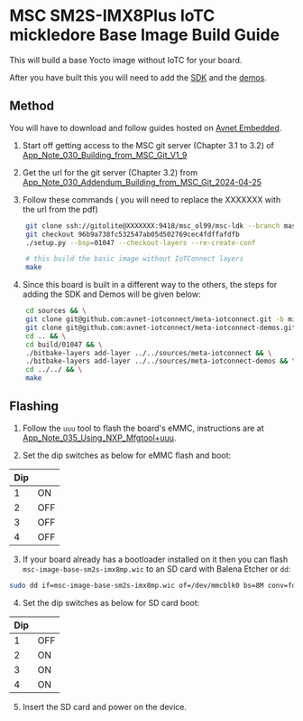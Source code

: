 # MSC SM2S-IMX8Plus IoTC mickledore Base Image Build Guide

This will build a base Yocto image without IoTC for your board.

After you have built this you will need to add the [SDK](../../IoTC-SDK/README.md) and the [demos](../../Demos/README.md).

## Method

You will have to download and follow guides hosted on [Avnet Embedded](https://embedded.avnet.com/product/msc-sm2s-imx8plus/#mechanical_data).

1. Start off getting access to the MSC git server (Chapter 3.1 to 3.2) of [App_Note_030_Building_from_MSC_Git_V1_9](https://embedded.avnet.com/?__wpdmlo=8955#)

2. Get the url for the git server (Chapter 3.2) from [App_Note_030_Addendum_Building_from_MSC_Git_2024-04-25](https://embedded.avnet.com/?__wpdmlo=9219#)

3. Follow these commands ( you will need to replace the XXXXXXX with the url from the pdf)
```bash
    git clone ssh://gitolite@XXXXXXX:9418/msc_ol99/msc-ldk --branch master && cd msc-ldk
    git checkout 96b9a738fc532547ab05d502769cec4fdffafdfb
    ./setup.py --bsp=01047 --checkout-layers --re-create-conf

    # this build the basic image without IoTConnect layers
    make  
```

4. Since this board is built in a different way to the others, the steps for adding the SDK and Demos will be given below:
```bash
    cd sources && \
    git clone git@github.com:avnet-iotconnect/meta-iotconnect.git -b mickledore && \
    git clone git@github.com:avnet-iotconnect/meta-iotconnect-demos.git -b mickledore && \
    cd .. && \
    cd build/01047 && \
    ./bitbake-layers add-layer ../../sources/meta-iotconnect && \
    ./bitbake-layers add-layer ../../sources/meta-iotconnect-demos && \
    cd ../../ && \
    make
```

## Flashing

1. Follow the `uuu` tool to flash the board's eMMC, instructions are at [App_Note_035_Using_NXP_Mfgtool+uuu](https://embedded.avnet.com/?__wpdmlo=8965#).

2. Set the dip switches as below for eMMC flash and boot:

| Dip |     |
|-----|-----|
| 1   | ON  |
| 2   | OFF |
| 3   | OFF |
| 4   | OFF |

3. If your board already has a bootloader installed on it then you can flash `msc-image-base-sm2s-imx8mp.wic` to an SD card with Balena Etcher or `dd`:
```bash
sudo dd if=msc-image-base-sm2s-imx8mp.wic of=/dev/mmcblk0 bs=8M conv=fdatasync status=progress
```

4. Set the dip switches as below for SD card boot:

| Dip |     |
|-----|-----|
| 1   | OFF |
| 2   | ON  |
| 3   | ON  |
| 4   | ON  |

5. Insert the SD card and power on the device.
